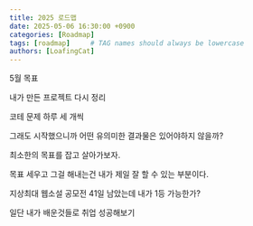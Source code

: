 ```yaml
---
title: 2025 로드맵
date: 2025-05-06 16:30:00 +0900
categories: [Roadmap]
tags: [roadmap]     # TAG names should always be lowercase
authors: [LoafingCat]
---
```


5월 목표

내가 만든 프로젝트 다시 정리

코테 문제 하루 세 개씩

그래도 시작했으니까 어떤 유의미한 결과물은 있어야하지 않을까?

최소한의 목표를 잡고 살아가보자.

목표 세우고 그걸 해내는건 내가 제일 잘 할 수 있는 부분이다.

지상최대 웹소설 공모전 41일 남았는데 내가 1등 가능한가?

일단 내가 배운것들로 취업 성공해보기
